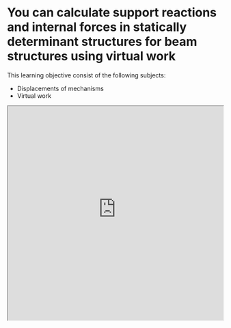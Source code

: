 # You can calculate support reactions and internal forces in statically determinant structures for beam structures using virtual work

This learning objective consist of the following subjects:
- Displacements of mechanisms
- Virtual work

<iframe allow="fullscreen" style="width: 100%!important; height: 500px;" src="https://prime-applets.ewi.tudelft.nl/graph/CTB1110-17/show?lecture=undefined&view=all" allowfullscreen></iframe>